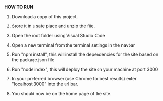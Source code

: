 **HOW TO RUN**

1. Download a copy of this project.

2. Store it in a safe place and unzip the file.

3. Open the root folder using Visual Studio Code

4. Open a new terminal from the terminal settings in the navbar

5. Run "npm install", this will install the dependencies for the site based on the package.json file

6. Run "node index", this will deploy the site on your machine at port 3000

7. In your preferred browser (use Chrome for best results) enter "localhost:3000" into the url bar.

8. You should now be on the home page of the site.
